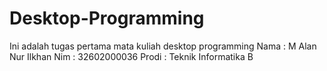 # Desktop-Programming
Ini adalah tugas pertama mata kuliah desktop programming
Nama : M Alan Nur Ilkhan
Nim  : 32602000036
Prodi : Teknik Informatika B
